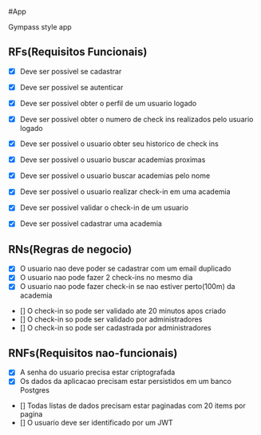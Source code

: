 #App

Gympass style app

## RFs(Requisitos Funcionais)
- [x] Deve ser possivel se cadastrar
- [x] Deve ser possivel se autenticar
- [x] Deve ser possivel obter o perfil de um usuario logado
- [x] Deve ser possivel obter o numero de check ins realizados pelo usuario logado
- [x] Deve ser possivel o usuario obter seu historico de check ins
- [x] Deve ser possivel o usuario buscar academias proximas
- [x] Deve ser possivel o usuario buscar academias pelo nome
- [x] Deve ser possivel o usuario realizar check-in em uma academia
- [x] Deve ser possivel validar o check-in de um usuario
- [x] Deve ser possivel cadastrar uma academia


## RNs(Regras de negocio)

- [x] O usuario nao deve poder se cadastrar com um email duplicado
- [x] O usuario nao pode fazer 2 check-ins no mesmo dia
- [x] O usuario nao pode fazer  check-in se nao estiver perto(100m) da academia
- [] O check-in so pode ser validado ate 20 minutos apos criado
- [] O check-in so pode ser validado por administradores
- [] O check-in so pode ser cadastrada por administradores

## RNFs(Requisitos nao-funcionais)

- [x] A senha do usuario precisa estar criptografada
- [x] Os dados da aplicacao precisam estar persistidos em um banco Postgres
- [] Todas listas de dados precisam estar paginadas com 20 items por pagina
- [] O usuario deve ser identificado por um JWT 